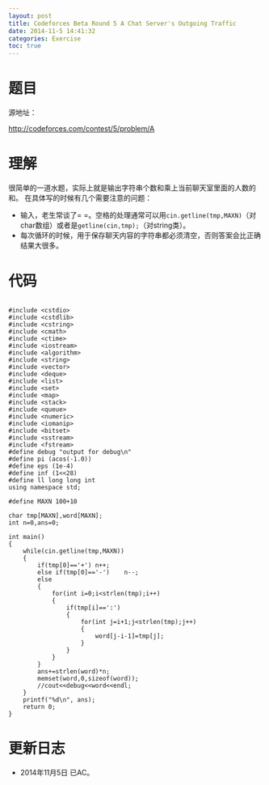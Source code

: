```yaml
---
layout: post
title: Codeforces Beta Round 5 A Chat Server's Outgoing Traffic
date: 2014-11-5 14:41:32
categories: Exercise
toc: true
---
```

# 题目
源地址：

http://codeforces.com/contest/5/problem/A

# 理解
很简单的一道水题，实际上就是输出字符串个数和乘上当前聊天室里面的人数的和。
在具体写的时候有几个需要注意的问题：
- 输入，老生常谈了= =。空格的处理通常可以用`cin.getline(tmp,MAXN)`（对char数组）或者是`getline(cin,tmp);`（对string类）。
- 每次循环的时候，用于保存聊天内容的字符串都必须清空，否则答案会比正确结果大很多。

<!-- more -->

# 代码

```

#include <cstdio>
#include <cstdlib>
#include <cstring>
#include <cmath>
#include <ctime>
#include <iostream>
#include <algorithm>
#include <string>
#include <vector>
#include <deque>
#include <list>
#include <set>
#include <map>
#include <stack>
#include <queue>
#include <numeric>
#include <iomanip>
#include <bitset>
#include <sstream>
#include <fstream>
#define debug "output for debug\n"
#define pi (acos(-1.0))
#define eps (1e-4)
#define inf (1<<28)
#define ll long long int
using namespace std;

#define MAXN 100+10

char tmp[MAXN],word[MAXN];
int n=0,ans=0;

int main()
{
    while(cin.getline(tmp,MAXN))
    {
        if(tmp[0]=='+') n++;
        else if(tmp[0]=='-')    n--;
        else
        {
            for(int i=0;i<strlen(tmp);i++)
            {
                if(tmp[i]==':')
                {
                    for(int j=i+1;j<strlen(tmp);j++)
                    {
                        word[j-i-1]=tmp[j];
                    }
                }
            }
        }
        ans+=strlen(word)*n;
        memset(word,0,sizeof(word));
        //cout<<debug<<word<<endl;
    }
    printf("%d\n", ans);
    return 0;
}

```

# 更新日志
- 2014年11月5日 已AC。